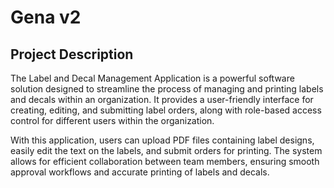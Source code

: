 # **Gena v2**

## Project Description

The Label and Decal Management Application is a powerful software solution designed to streamline the process of managing and printing labels and decals within an organization. It provides a user-friendly interface for creating, editing, and submitting label orders, along with role-based access control for different users within the organization.

With this application, users can upload PDF files containing label designs, easily edit the text on the labels, and submit orders for printing. The system allows for efficient collaboration between team members, ensuring smooth approval workflows and accurate printing of labels and decals.
